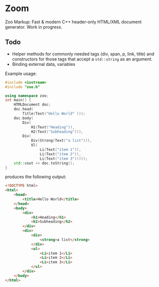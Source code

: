 # Zoom
Zoo Markup: Fast &amp; modern C++ header-only HTML/XML document generator. Work in progress.

## Todo
* Helper methods for commonly needed tags (div, span, p, link, title) and constructors for those tags that accept a ```std::string``` as an argument.
* Binding external data, variables

Example usage:
```c++
#include <iostream>
#include "zoo.h"

using namespace zoo;
int main() {
	HTMLDocument doc;
	doc.head(
		Title(Text("Hello World" )));
	doc.body(
		Div(
			H1(Text("Heading")),
			H2(Text("Subheading"))),
		Div(
			Div(Strong(Text("a list"))),
			Ul(
				Li(Text("item 1")),
				Li(Text("item 2")),
				Li(Text("item 3")))));
	std::cout << doc.toString();
}
```
produces the following output:
```html
<!DOCTYPE html>
<html>
    <head>
        <title>Hello World</title>
    </head>
    <body>
        <div>
            <h1>Heading</h1>
            <h2>Subheading</h2>
        </div>
        <div>
            <div>
                <strong>a list</strong>
            </div>
            <ul>
                <Li>item 1</Li>
                <Li>item 2</Li>
                <Li>item 3</Li>
            </ul>
        </div>
    </body>
</html>
```
